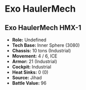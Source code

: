 # Exo HaulerMech
## Exo HaulerMech HMX-1
- **Role:** Undefined
- **Tech Base:** Inner Sphere (3080)
- **Chassis:** 10 tons (Industrial)
- **Movement:** 4 / 6, ICE
- **Armor:** 21 (Industrial)
- **Cockpit:** Industrial
- **Heat Sinks:** 0 (0)
- **Source:** Jihad
- **Battle Value:** 96

